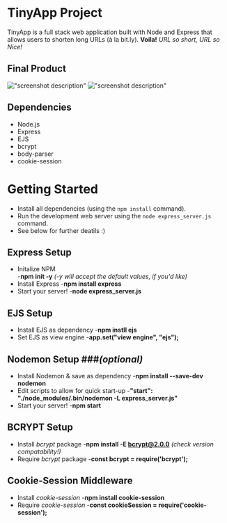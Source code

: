 # TinyApp Project

TinyApp is a full stack web application built with Node and Express that allows users to shorten long URLs (à la bit.ly). **Voila!** *URL so short, URL so Nice!*

## Final Product

!["screenshot description"](#)
!["screenshot description"](#)

## Dependencies

- Node.js
- Express
- EJS
- bcrypt
- body-parser
- cookie-session

# Getting Started

- Install all dependencies (using the `npm install` command).
- Run the development web server using the `node express_server.js` command.
- See below for further deatils :) 


## Express Setup

- Initalize NPM  
	-**npm init -y** *(-y will accept the default values, if you'd like)*
- Install Express
	-**npm install express**
- Start your server!
	-**node express_server.js**

## EJS Setup

- Install EJS as dependency 
	-**npm instll ejs**
- Set EJS as view engine
	-**app.set("view engine", "ejs");**

## Nodemon Setup ###*(optional)*

- Install Nodemon & save as dependency 
	-**npm install --save-dev nodemon**
- Edit scripts to allow for quick start-up
	-**"start": "./node_modules/.bin/nodemon -L express_server.js"**
- Start your server!
	-**npm start**

## BCRYPT Setup

- Install *bcrypt* package
	-**npm install -E bcrypt@2.0.0** *(check version compatability!)*
- Require *bcrypt* package
	-**const bcrypt = require('bcrypt');**

## Cookie-Session Middleware

- Install *cookie-session*
	-**npm install cookie-session**
- Require *cookie-session*
	-**const cookieSession = require('cookie-session');**










